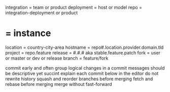 integration = team or product
deployment = host or model
repo = integration-deployment or product
# = instance
location = country-city-area
hostname = repo#.location.provider.domain.tld
project = repo.feature
release = #.#.# aka stable.feature.patch
fork = user or master or dev or release
branch = feature/fork

commit early and often
group logical changes in a commit
messages should be descriptive yet succint
explain each commit below in the editor
do not rewrite history
squash and reorder branches before merging
fetch and rebase before merging
merge without fast-forward